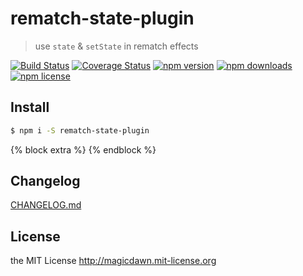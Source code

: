 <!-- AUTO_GENERATED_UNTOUCHED_FLAG -->

# rematch-state-plugin

> use `state` &amp; `setState` in rematch effects

[![Build Status](https://img.shields.io/travis/magicdawn/rematch-state-plugin.svg?style=flat-square)](https://travis-ci.org/magicdawn/rematch-state-plugin)
[![Coverage Status](https://img.shields.io/codecov/c/github/magicdawn/rematch-state-plugin.svg?style=flat-square)](https://codecov.io/gh/magicdawn/rematch-state-plugin)
[![npm version](https://img.shields.io/npm/v/rematch-state-plugin.svg?style=flat-square)](https://www.npmjs.com/package/rematch-state-plugin)
[![npm downloads](https://img.shields.io/npm/dm/rematch-state-plugin.svg?style=flat-square)](https://www.npmjs.com/package/rematch-state-plugin)
[![npm license](https://img.shields.io/npm/l/rematch-state-plugin.svg?style=flat-square)](http://magicdawn.mit-license.org)

## Install

```sh
$ npm i -S rematch-state-plugin
```


{% block extra %}
{% endblock %}


## Changelog

[CHANGELOG.md](CHANGELOG.md)

## License

the MIT License http://magicdawn.mit-license.org
